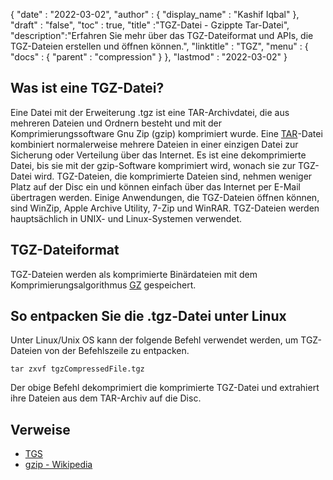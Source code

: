 {
  "date" : "2022-03-02",
  "author" : {
    "display_name" : "Kashif Iqbal"
},
  "draft" : "false",
  "toc" : true,
  "title" :"TGZ-Datei - Gzippte Tar-Datei",
  "description":"Erfahren Sie mehr über das TGZ-Dateiformat und APIs, die TGZ-Dateien erstellen und öffnen können.",
  "linktitle" : "TGZ",
  "menu" : {
    "docs" : {
      "parent" : "compression"
}
},
  "lastmod" : "2022-03-02"
}

## Was ist eine TGZ-Datei?

Eine Datei mit der Erweiterung .tgz ist eine TAR-Archivdatei, die aus mehreren Dateien und Ordnern besteht und mit der Komprimierungssoftware Gnu Zip (gzip) komprimiert wurde. Eine [TAR](/de/compression/tar/)-Datei kombiniert normalerweise mehrere Dateien in einer einzigen Datei zur Sicherung oder Verteilung über das Internet. Es ist eine dekomprimierte Datei, bis sie mit der gzip-Software komprimiert wird, wonach sie zur TGZ-Datei wird. TGZ-Dateien, die komprimierte Dateien sind, nehmen weniger Platz auf der Disc ein und können einfach über das Internet per E-Mail übertragen werden. Einige Anwendungen, die TGZ-Dateien öffnen können, sind WinZip, Apple Archive Utility, 7-Zip und WinRAR. TGZ-Dateien werden hauptsächlich in UNIX- und Linux-Systemen verwendet.

## TGZ-Dateiformat

TGZ-Dateien werden als komprimierte Binärdateien mit dem Komprimierungsalgorithmus [GZ](/de/compression/gz/) gespeichert.

## So entpacken Sie die .tgz-Datei unter Linux

Unter Linux/Unix OS kann der folgende Befehl verwendet werden, um TGZ-Dateien von der Befehlszeile zu entpacken.

```
tar zxvf tgzCompressedFile.tgz
```

Der obige Befehl dekomprimiert die komprimierte TGZ-Datei und extrahiert ihre Dateien aus dem TAR-Archiv auf die Disc.
## Verweise ##

* [TGS](https://core.telegram.org/stickers#animated-stickers)
* [gzip - Wikipedia](https://en.wikipedia.org/wiki/Gzip)

